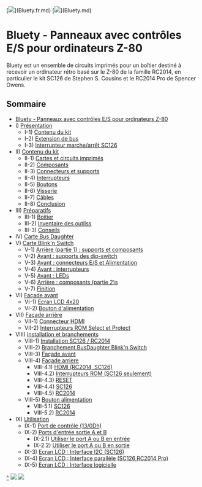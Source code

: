 <A id="top">
[<img src="https://www.countryflags.io/fr/flat/16.png">](Bluety.fr.md)
[<img src="https://www.countryflags.io/gb/flat/16.png">](Bluety.md)

# Bluety - Panneaux avec contrôles E/S pour ordinateurs Z-80<A id="a1"></A>

Bluety est un ensemble de circuits imprimés pour un boîtier destiné à recevoir un ordinateur rétro 
basé sur le Z-80 de la famille RC2014, en particulier le kit SC126 de Stephen S. Cousins et le RC2014 Pro
de Spencer Owens.

## Sommaire<A id="toc"></A>

- [Bluety - Panneaux avec contrôles E/S pour ordinateurs Z-80](<#a1>)
- I) [Présentation](<01-Introduction.fr.md#a2>)
  - I-1) [Contenu du kit](<01-Introduction.fr.md#a3>)
  - I-2) [Extension de bus](<01-Introduction.fr.md#a4>)
  - I-3) [Interrupteur marche/arrêt SC126](<01-Introduction.fr.md#a5>)
- II) [Contenu du kit](<02-Kit Content.fr.md#a6>)
  - II-1) [Cartes et circuits imprimés](<02-Kit Content.fr.md#a7>)
  - II-2) [Composants](<02-Kit Content.fr.md#a8>)
  - II-3) [Connecteurs et supports](<02-Kit Content.fr.md#a9>)
  - II-4) [Interrupteurs](<02-Kit Content.fr.md#a10>)
  - II-5) [Boutons](<02-Kit Content.fr.md#a11>)
  - II-6) [Visserie](<02-Kit Content.fr.md#a12>)
  - II-7) [Câbles](<02-Kit Content.fr.md#a13>)
  - II-8) [Conclusion](<02-Kit Content.fr.md#a14>)
- III) [Préparatifs](<03-Preparing.fr.md#a15>)
  - III-1) [Boitier](<03-Preparing.fr.md#a16>)
  - III-2) [Inventaire des outilss](<03-Preparing.fr.md#a17>)
  - III-3) [Conseils](<03-Preparing.fr.md#a18>)
- IV) [Carte Bus Daughter](<04-Assembling Bus Daughter.fr.md#a19>)
- V) [Carte Blink'n Switch](<05-Assembling Blink'n Switch.fr.md#a20>)
  - V-1) [Arrière (partie 1) : supports et composants](<05-Assembling Blink'n Switch.fr.md#a21>)
  - V-2) [Avant : supports des dip-switch](<05-Assembling Blink'n Switch.fr.md#a22>)
  - V-3) [Avant : connecteurs E/S et Alimentation](<05-Assembling Blink'n Switch.fr.md#a23>)
  - V-4) [Avant : interrupteurs](<05-Assembling Blink'n Switch.fr.md#a24>)
  - V-5) [Avant : LEDs](<05-Assembling Blink'n Switch.fr.md#a25>)
  - V-6) [Arrière : composants (partie 2)s](<05-Assembling Blink'n Switch.fr.md#a26>)
  - V-7) [Finition](<05-Assembling Blink'n Switch.fr.md#a27>)
- VI) [Façade avant](<06-Assembling Front Panel.fr.md#a28>)
  - VI-1) [Ecran LCD 4x20](<06-Assembling Front Panel.fr.md#a29>)
  - VI-2) [Bouton d'alimentation](<06-Assembling Front Panel.fr.md#a30>)
- VII) [Façade arrière](<07-Assembling Back Panel.fr.md#a31>)
  - VII-1) [Connecteur HDMI](<07-Assembling Back Panel.fr.md#a32>)
  - VII-2) [Interrupteurs ROM Select et Protect](<07-Assembling Back Panel.fr.md#a33>)
- VIII) [Installation et branchements](<08-Installing and Wiring.fr.md#a34>)
  - VIII-1) [Installation SC126 / RC2014](<08-Installing and Wiring.fr.md#a35>)
  - VIII-2) [Branchement BusDaughter Blink'n Switch](<08-Installing and Wiring.fr.md#a36>)
  - VIII-3) [Façade avant](<08-Installing and Wiring.fr.md#a37>)
  - VIII-4) [Façade arrière](<08-Installing and Wiring.fr.md#a38>)
    - VIII-4.1) [HDMI (RC2014, SC126)](<08-Installing and Wiring.fr.md#a39>)
    - VIII-4.2) [Interrupteurs ROM (SC126 seulement)](<08-Installing and Wiring.fr.md#a40>)
    - VIII-4.3) [RESET](<08-Installing and Wiring.fr.md#a41>)
    - VIII-4.4) [SC126](<08-Installing and Wiring.fr.md#a42>)
    - VIII-4.5) [RC2014](<08-Installing and Wiring.fr.md#a43>)
  - VIII-5) [Bouton alimentation](<08-Installing and Wiring.fr.md#a44>)
    - VIII-5.1) [SC126](<08-Installing and Wiring.fr.md#a45>)
    - VIII-5.2) [RC2014](<08-Installing and Wiring.fr.md#a46>)
- IX) [Utilisation](<09-Using.fr.md#a47>)
  - IX-1) [Port de contrôle (13/0Dh)](<09-Using.fr.md#a48>)
  - IX-2) [Ports d'entrée sortie A et B](<09-Using.fr.md#a49>)
    - IX-2.1) [Utiliser le port A ou B en entrée](<09-Using.fr.md#a50>)
    - IX-2.2) [Utiliser le port A ou B en sortie](<09-Using.fr.md#a51>)
  - IX-3) [Ecran LCD : Interface I2C (SC126)](<09-Using.fr.md#a52>)
  - IX-4) [Ecran LCD : Interface parallèle (SC126,RC2014 Pro)](<09-Using.fr.md#a53>)
  - IX-5) [Ecran LCD : Interface logicielle](<09-Using.fr.md#a54>)

[^](#top)
[<img src="https://www.countryflags.io/fr/flat/16.png">](Bluety.fr.md)
[<img src="https://www.countryflags.io/gb/flat/16.png">](Bluety.md)
